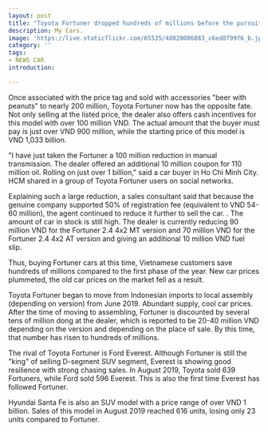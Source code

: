 ```yaml
---
layout: post
title: "Toyota Fortuner dropped hundreds of millions before the pursuits of Ford Everest and Hyundai Santa Fe"
description: My Cars.
image: 'https://live.staticflickr.com/65535/48820006883_c6ed8f99f6_b.jpg'
category: ''
tags:
- NEWS CAR
introduction:

---
```

Once associated with the price tag and sold with accessories "beer with peanuts" to nearly 200 million, Toyota Fortuner now has the opposite fate. Not only selling at the listed price, the dealer also offers cash incentives for this model with over 100 million VND. The actual amount that the buyer must pay is just over VND 900 million, while the starting price of this model is VND 1,033 billion.

"I have just taken the Fortuner a 100 million reduction in manual transmission. The dealer offered an additional 10 million coupon for 110 million oil. Rolling on just over 1 billion," said a car buyer in Ho Chi Minh City. HCM shared in a group of Toyota Fortuner users on social networks.

Explaining such a large reduction, a sales consultant said that because the genuine company supported 50% of registration fee (equivalent to VND 54-60 million), the agent continued to reduce it further to sell the car. . The amount of car in stock is still high. The dealer is currently reducing 90 million VND for the Fortuner 2.4 4x2 MT version and 70 million VND for the Fortuner 2.4 4x2 AT version and giving an additional 10 million VND fuel slip.

Thus, buying Fortuner cars at this time, Vietnamese customers save hundreds of millions compared to the first phase of the year. New car prices plummeted, the old car prices on the market fell as a result.

Toyota Fortuner began to move from Indonesian imports to local assembly (depending on version) from June 2019. Abundant supply, cool car prices. After the time of moving to assembling, Fortuner is discounted by several tens of million dong at the dealer, which is reported to be 20-40 million VND depending on the version and depending on the place of sale. By this time, that number has risen to hundreds of millions.

The rival of Toyota Fortuner is Ford Everest. Although Fortuner is still the "king" of selling D-segment SUV segment, Everest is showing good resilience with strong chasing sales. In August 2019, Toyota sold 639 Fortuners, while Ford sold 596 Everest. This is also the first time Everest has followed Fortuner.

Hyundai Santa Fe is also an SUV model with a price range of over VND 1 billion. Sales of this model in August 2019 reached 616 units, losing only 23 units compared to Fortuner.